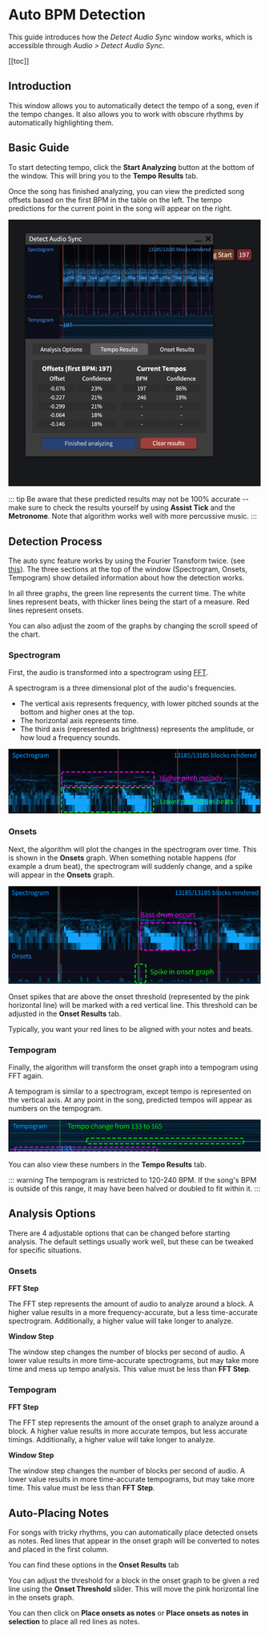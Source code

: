 # Auto BPM Detection

This guide introduces how the *Detect Audio Sync* window works, which is
accessible through *Audio > Detect Audio Sync*.

[[toc]]

## Introduction

This window allows you to automatically detect the tempo of a song,
even if the tempo changes. It also allows you to work with obscure rhythms
by automatically highlighting them.

## Basic Guide

To start detecting tempo, click the **Start Analyzing** button at the bottom of the window.
This will bring you to the **Tempo Results** tab.

Once the song has finished analyzing, you can view the predicted song offsets based on the first BPM
in the table on the left. The tempo predictions for the current point in the song will appear on the right.

![Basic Usage](assets/auto-sync/basic.png)

::: tip
Be aware that these predicted results may not be 100% accurate -- make sure to check the results yourself by
using **Assist Tick** and the **Metronome**. Note that algorithm works well with more percussive music.
:::

## Detection Process

The auto sync feature works by using the Fourier Transform twice. (see [this](https://resources.mpi-inf.mpg.de/departments/d4/teaching/ss2010/mp_mm/2010_MuellerGrosche_Lecture_MusicProcessing_BeatTracking_handout.pdf)). The three sections at the top of the window
(Spectrogram, Onsets, Tempogram) show detailed information about how the detection works.

In all three graphs, the green line represents the current time. The white lines represent beats,
with thicker lines being the start of a measure. Red lines represent onsets.

You can also adjust the zoom of the graphs by changing the scroll speed of the chart.

### Spectrogram
First, the audio is transformed into a spectrogram using [FFT](https://en.wikipedia.org/wiki/Fast_Fourier_transform).

A spectrogram is a three dimensional plot of the audio's frequencies.
- The vertical axis represents frequency, with lower pitched sounds at the bottom and higher ones at the top.
- The horizontal axis represents time.
- The third axis (represented as brightness) represents the amplitude, or how loud a frequency sounds.

![Spectrogram example](assets/auto-sync/spectro-example.png)

### Onsets

Next, the algorithm will plot the changes in the spectrogram over time. This is shown in the **Onsets**
graph. When something notable happens (for example a drum beat), the spectrogram will suddenly change,
and a spike will appear in the **Onsets** graph.

![Onset example](assets/auto-sync/onset.png)

Onset spikes that are above the onset threshold (represented by the pink horizontal line) will be marked with
a red vertical line. This threshold can be adjusted in the **Onset Results** tab.

Typically, you want your red lines to be aligned with your notes and beats.

### Tempogram

Finally, the algorithm will transform the onset graph into a tempogram using FFT again.

A tempogram is similar to a spectrogram, except tempo is represented on the vertical axis.
At any point in the song, predicted tempos will appear as numbers on the tempogram.

![Tempogram example](assets/auto-sync/tempogram.png)

You can also view these numbers in the **Tempo Results** tab.

::: warning
The tempogram is restricted to 120-240 BPM. If the song's BPM is outside of this range, it
may have been halved or doubled to fit within it.
:::

## Analysis Options

There are 4 adjustable options that can be changed before starting analysis. The default settings
usually work well, but these can be tweaked for specific situations.

### Onsets

**FFT Step**

The FFT step represents the amount of audio to analyze around a block.
A higher value results in a more frequency-accurate, but a less time-accurate spectrogram.
Additionally, a higher value will take longer to analyze.

**Window Step**

The window step changes the number of blocks per second of audio.
A lower value results in more time-accurate spectrograms,
but may take more time and mess up tempo analysis. This value must be less than **FFT Step**.

### Tempogram

**FFT Step**

The FFT step represents the amount of the onset graph to analyze around a block.
A higher value results in more accurate tempos, but less accurate timings.
Additionally, a higher value will take longer to analyze.

**Window Step**

The window step changes the number of blocks per second of audio.
A lower value results in more time-accurate tempograms,
but may take more time. This value must be less than **FFT Step**.

## Auto-Placing Notes

For songs with tricky rhythms, you can automatically place detected onsets as notes.
Red lines that appear in the onset graph will be converted to notes and placed in the first column.

You can find these options in the **Onset Results** tab

You can adjust the threshold for a block in the onset graph to be given a red line using the
**Onset Threshold** slider. This will move the pink horizontal line in the onsets graph.

You can then click on **Place onsets as notes** or **Place onsets as notes in selection** to place
all red lines as notes.